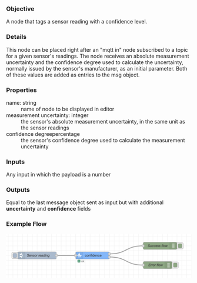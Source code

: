 ### Objective

A node that tags a sensor reading with a confidence level.

### Details

This node can be placed right after an "mqtt in" node subscribed to a topic for a given sensor's readings. The node receives an absolute measurement uncertainty and the confidence degree used to calculate the uncertainty, normally issued by the sensor's manufacturer, as an initial parameter. Both of these values are added as entries to the msg object.

### Properties

<dl class="message-properties">
    
<dt>name<span class="property-type">: string</span></dt>

<dd>name of node to be displayed in editor</dd>

<dt>measurement uncertainty<span class="property-type">: integer</span></dt>
    
<dd>the sensor's absolute measurement uncertainty, in the same unit as the sensor readings </dd>

<dt>confidence degree<span class="property-type">percentage</span></dt>

<dd>the sensor's confidence degree used to calculate the measurement uncertainty</dd>
  
</dl>

### Inputs

<dl class="message-properties">Any input in which the payload is a number</dl>

### Outputs

<dl class="message-properties"> Equal to the last message object sent as input but with additional <b>uncertainty</b> and <b>confidence</b> fields </dl>

### Example Flow

![](../samples/confidence.png)
